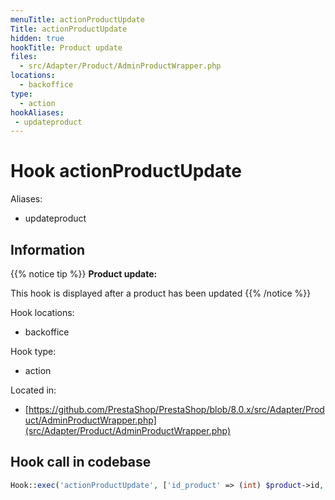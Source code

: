 ```yaml
---
menuTitle: actionProductUpdate
Title: actionProductUpdate
hidden: true
hookTitle: Product update
files:
  - src/Adapter/Product/AdminProductWrapper.php
locations:
  - backoffice
type:
  - action
hookAliases:
 - updateproduct
---
```


# Hook actionProductUpdate

Aliases: 
 - updateproduct



## Information

{{% notice tip %}}
**Product update:** 

This hook is displayed after a product has been updated
{{% /notice %}}

Hook locations: 
  - backoffice

Hook type: 
  - action

Located in: 
  - [https://github.com/PrestaShop/PrestaShop/blob/8.0.x/src/Adapter/Product/AdminProductWrapper.php](src/Adapter/Product/AdminProductWrapper.php)

## Hook call in codebase

```php
Hook::exec('actionProductUpdate', ['id_product' => (int) $product->id, 'product' => $product])
```